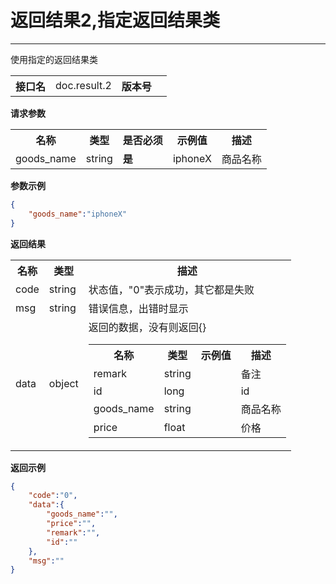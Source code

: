 
# 返回结果2,指定返回结果类
---

使用指定的返回结果类

<table>
    <tr>
        <th>接口名</th>
        <td>doc.result.2</td>
        <th>版本号</th>
        <td></td>
    </tr>
</table>

**请求参数**

<table>
    <tr>
        <th>名称</th>
        <th>类型</th>
        <th>是否必须</th>
        <th>示例值</th>
        <th>描述</th>
    </tr>
        <tr><td>goods_name</td><td class="param-type">string</td><td><strong>是</strong></td><td>iphoneX</td><td>商品名称<br/></td></tr>
    </table>

**参数示例**

```json
{
	"goods_name":"iphoneX"
}
```

**返回结果**

<table>
    <tr>
        <th>名称</th>
        <th>类型</th>
        <th>描述</th>
    </tr>
    <tr>
        <td>code</td>
        <td>string</td>
        <td>状态值，"0"表示成功，其它都是失败</td>
    </tr>
    <tr>
        <td>msg</td>
        <td>string</td>
        <td>错误信息，出错时显示</td>
    </tr>
        <tr>
        <td>data</td>
        <td>object</td>
        <td>返回的数据，没有则返回{}
            <table>
                <tr>
                    <th>名称</th>
                    <th>类型</th>
                    <th>示例值</th>
                    <th>描述</th>
                </tr>
                                <tr><td>remark</td><td>string</td><td></td><td>备注<br/></td></tr>
                                <tr><td>id</td><td>long</td><td></td><td>id<br/></td></tr>
                                <tr><td>goods_name</td><td>string</td><td></td><td>商品名称<br/></td></tr>
                                <tr><td>price</td><td>float</td><td></td><td>价格<br/></td></tr>
                            </table>
        </td>
    </tr>
    </table>

**返回示例**

```json
{
	"code":"0",
	"data":{
		"goods_name":"",
		"price":"",
		"remark":"",
		"id":""
	},
	"msg":""
}
```



